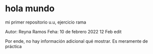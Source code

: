 # hola mundo
mi primer repositorio u.u, ejercicio rama 

Autor: Reyna Ramos
Feha: 10 de febrero 2022 12 Feb edit

Por ende, no hay información adicional qué mostrar. 
Es meramente de práctica 
